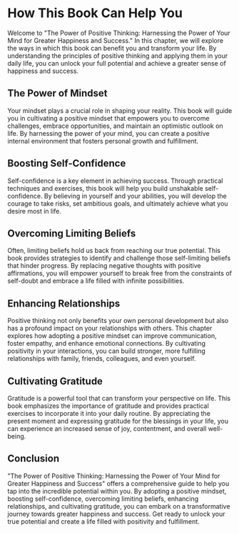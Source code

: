 How This Book Can Help You
===================================

Welcome to "The Power of Positive Thinking: Harnessing the Power of Your Mind for Greater Happiness and Success." In this chapter, we will explore the ways in which this book can benefit you and transform your life. By understanding the principles of positive thinking and applying them in your daily life, you can unlock your full potential and achieve a greater sense of happiness and success.

The Power of Mindset
--------------------

Your mindset plays a crucial role in shaping your reality. This book will guide you in cultivating a positive mindset that empowers you to overcome challenges, embrace opportunities, and maintain an optimistic outlook on life. By harnessing the power of your mind, you can create a positive internal environment that fosters personal growth and fulfillment.

Boosting Self-Confidence
------------------------

Self-confidence is a key element in achieving success. Through practical techniques and exercises, this book will help you build unshakable self-confidence. By believing in yourself and your abilities, you will develop the courage to take risks, set ambitious goals, and ultimately achieve what you desire most in life.

Overcoming Limiting Beliefs
---------------------------

Often, limiting beliefs hold us back from reaching our true potential. This book provides strategies to identify and challenge those self-limiting beliefs that hinder progress. By replacing negative thoughts with positive affirmations, you will empower yourself to break free from the constraints of self-doubt and embrace a life filled with infinite possibilities.

Enhancing Relationships
-----------------------

Positive thinking not only benefits your own personal development but also has a profound impact on your relationships with others. This chapter explores how adopting a positive mindset can improve communication, foster empathy, and enhance emotional connections. By cultivating positivity in your interactions, you can build stronger, more fulfilling relationships with family, friends, colleagues, and even yourself.

Cultivating Gratitude
---------------------

Gratitude is a powerful tool that can transform your perspective on life. This book emphasizes the importance of gratitude and provides practical exercises to incorporate it into your daily routine. By appreciating the present moment and expressing gratitude for the blessings in your life, you can experience an increased sense of joy, contentment, and overall well-being.

Conclusion
----------

"The Power of Positive Thinking: Harnessing the Power of Your Mind for Greater Happiness and Success" offers a comprehensive guide to help you tap into the incredible potential within you. By adopting a positive mindset, boosting self-confidence, overcoming limiting beliefs, enhancing relationships, and cultivating gratitude, you can embark on a transformative journey towards greater happiness and success. Get ready to unlock your true potential and create a life filled with positivity and fulfillment.
